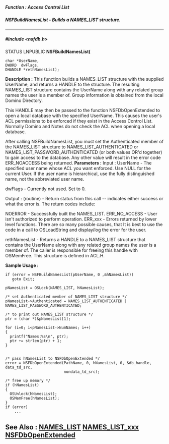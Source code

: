 ##### Function : Access Control List
##### NSFBuildNamesList - Builds a NAMES_LIST structure.
---
##### #include <nsfdb.h>
STATUS LNPUBLIC **NSFBuildNamesList(**

	char *UserName,
	DWORD  dwFlags,
	DHANDLE *rethNamesList);
**Description :**
This function builds a NAMES_LIST structure with the supplied UserName, and 
returns a HANDLE to the structure.  The resulting NAMES_LIST structure contains 
the UserName along with any related group names the user is a member of.  Group 
information is obtained from the local Domino Directory.

This HANDLE may then be passed to the function NSFDbOpenExtended to open a 
local database with the specified UserName.  This causes the user's ACL 
permissions to be enforced if they exist in the Access Control List.  Normally 
Domino and Notes do not check the ACL when opening a local database.

After calling NSFBuildNamesList, you must set the Authenticated member of the 
NAMES_LIST structure to NAMES_LIST_AUTHENTICATED or 
NAMES_LIST_PASSWORD_AUTHENTICATED (or both values OR'd together) to gain access 
to the database.  Any other value will result in the error code ERR_NOACCESS 
being returned.
**Parameters :**
Input :
UserName  -  The specified user name whose ACL you want enforced.  Use NULL for the current User.  If the user name is hierarchical, use the fully distinguished name, not the abbreviated user name.

dwFlags  -  Currently not used.  Set to 0.

Output :
(routine)  -  Return status from this call -- indicates either success or what the error is. The return codes include:

NOERROR - Successfully built the NAMES_LIST.
ERR_NO_ACCESS - User isn't authorized to perform operation.
ERR_xxx - Errors returned by lower level functions.  There are so many possible causes, that It is best to use the code in a call to OSLoadString and display/log the error for the user.


rethNamesList  -  Returns a HANDLE to a NAMES_LIST structure that contains the UserName along with any related group names the user is a member of. The caller is responsible for freeing this handle with OSMemFree.  This structure is defined in ACL.H.

**Sample Usage :**
```
if (error = NSFBuildNamesList(pUserName, 0 ,&hNamesList))
   goto Exit;

pNamesList = OSLock(NAMES_LIST, hNamesList);

/* set Authenticated member of NAMES_LIST structure */
pNamesList->Authenticated = NAMES_LIST_AUTHENTICATED | 
NAMES_LIST_PASSWORD_AUTHENTICATED;

/* to print out NAMES_LIST structure */
ptr = (char *)&pNamesList[1];

for (i=0; i<pNamesList->NumNames; i++)
{
  printf("Names:%s\n", ptr);
  ptr += strlen(ptr) + 1;
}


/* pass hNamesList to NSFDbOpenExtended */
error = NSFDbOpenExtended(PathName, 0, hNamesList, 0, &db_handle, data_td_src,
                          nondata_td_src);

/* free up memory */
if (hNamesList)
{
  OSUnlock(hNamesList);
  OSMemFree(hNamesList);
}
if (error)
	...
```
**See Also :**
[NAMES_LIST](D:/md_files/NAMES_LIST.md)
[NAMES_LIST_xxx](D:/md_files/NAMES_LIST_xxx.md)
[NSFDbOpenExtended](D:/md_files/NSFDbOpenExtended.md)
---
